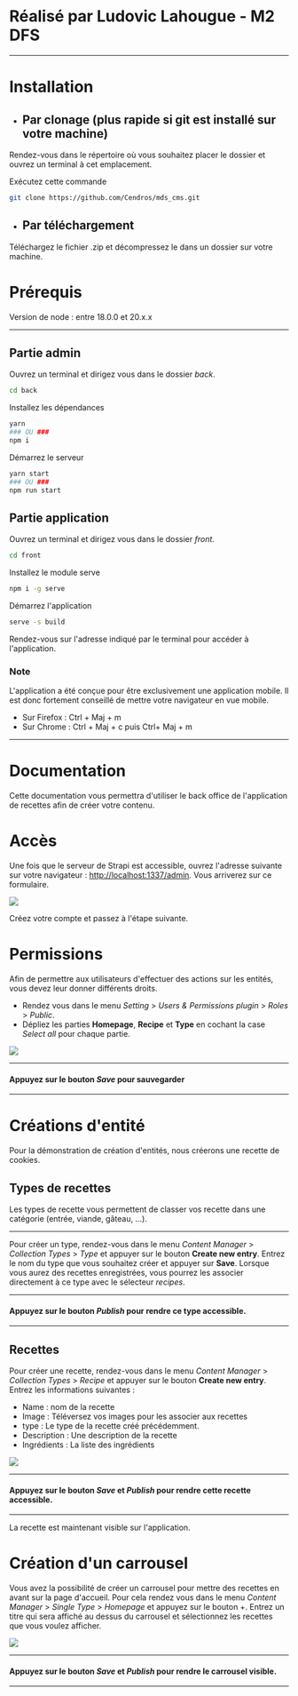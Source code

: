 # Réalisé par Ludovic Lahougue - M2 DFS

***

# Installation

- ## Par clonage (plus rapide si git est installé sur votre machine)

Rendez-vous dans le répertoire où vous souhaitez placer le dossier et ouvrez un terminal à cet emplacement.

Exécutez cette commande
```bash
git clone https://github.com/Cendros/mds_cms.git
```

- ## Par téléchargement

Téléchargez le fichier .zip et décompressez le dans un dossier sur votre machine.

# Prérequis
Version de node : entre 18.0.0 et 20.x.x

***

## Partie admin

Ouvrez un terminal et dirigez vous dans le dossier *back*.
```bash
cd back
```

Installez les dépendances
```bash
yarn
### OU ###
npm i
```

Démarrez le serveur
```bash
yarn start
### OU ###
npm run start
```

## Partie application

Ouvrez un terminal et dirigez vous dans le dossier *front*.
```bash
cd front
```

Installez le module serve
```bash
npm i -g serve
```

Démarrez l'application
```bash
serve -s build
```

Rendez-vous sur l'adresse indiqué par le terminal pour accéder à l'application.

### Note

L'application a été conçue pour être exclusivement une application mobile. Il est donc fortement conseillé de mettre votre navigateur en vue mobile.

- Sur Firefox : Ctrl + Maj + m
- Sur Chrome : Ctrl + Maj + c puis Ctrl+ Maj + m

***
# Documentation

Cette documentation vous permettra d'utiliser le back office de l'application de recettes afin de créer votre contenu.

# Accès

Une fois que le serveur de Strapi est accessible, ouvrez l'adresse suivante sur votre navigateur : [http://localhost:1337/admin](http://localhost:1337/admin). Vous arriverez sur ce formulaire.

![](images/login.png)

Créez votre compte et passez à l'étape suivante.

# Permissions

Afin de permettre aux utilisateurs d'effectuer des actions sur les entités, vous devez leur donner différents droits.

- Rendez vous dans le menu *Setting* > *Users & Permissions plugin* > *Roles* > *Public*.
- Dépliez les parties **Homepage**, **Recipe** et **Type** en cochant la case *Select all* pour chaque partie.

![](images/roles.png)
***
#### Appuyez sur le bouton *Save* pour sauvegarder
***

# Créations d'entité

Pour la démonstration de création d'entités, nous créerons une recette de cookies.

## Types de recettes

Les types de recette vous permettent de classer vos recette dans une catégorie (entrée, viande, gâteau, ...).
***

Pour créer un type, rendez-vous dans le menu *Content Manager* > *Collection Types* > *Type* et appuyer sur le bouton **Create new entry**.
Entrez le nom du type que vous souhaitez créer et appuyer sur **Save**.
	Lorsque vous aurez des recettes enregistrées, vous pourrez les associer directement à ce type avec le sélecteur *recipes*.

***
#### Appuyez sur le bouton *Publish* pour rendre ce type accessible.
***

## Recettes

Pour créer une recette, rendez-vous dans le menu *Content Manager* > *Collection Types* > *Recipe* et appuyer sur le bouton **Create new entry**.
Entrez les informations suivantes :
- Name : nom de la recette
- Image : Téléversez vos images pour les associer aux recettes
- type : Le type de la recette créé précédemment.
- Description : Une description de la recette
- Ingrédients : La liste des ingrédients

![](images/recipe.png)

***
#### Appuyez sur le bouton *Save* et *Publish* pour rendre cette recette accessible.
***

La recette est maintenant visible sur l'application.

# Création d'un carrousel

Vous avez la possibilité de créer un carrousel pour mettre des recettes en avant sur la page d'accueil. Pour cela rendez vous dans le menu *Content Manager* > *Single Type* > *Homepage* et appuyez sur le bouton +.
Entrez un titre qui sera affiché au dessus du carrousel et sélectionnez les recettes que vous voulez afficher.

![](images/carrousel.png)

***
#### Appuyez sur le bouton *Save* et *Publish* pour rendre le carrousel visible.
***
